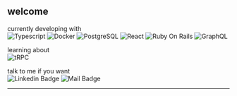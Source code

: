 welcome
---
currently developing with <br>
![Typescript](https://img.shields.io/badge/-Typescript-3178C6?style=flat-square&logo=typescript&logoColor=white)
![Docker](https://img.shields.io/badge/-Docker-2496ED?style=flat-square&logo=docker&logoColor=white)
![PostgreSQL](https://img.shields.io/badge/-PostgreSQL-336791?style=flat-square&logo=postgresql&logoColor=white)
![React](https://img.shields.io/badge/-React-61DAFB?style=flat-square&logo=react&logoColor=white)
![Ruby On Rails](https://img.shields.io/badge/-Ruby_On_Rails-CC0000?style=flat-square&logo=ruby-on-rails&logoColor=white)
![GraphQL](https://img.shields.io/badge/-GraphQL-E10098?style=flat-square&logo=graphql&logoColor=white)

learning about <br>
![tRPC](https://img.shields.io/badge/-tRPC-5A9?style=flat-square&logo=trpc&logoColor=white)

talk to me if you want <br>
![Linkedin Badge](https://img.shields.io/badge/-scanf13ld-blue?style=flat-square&logo=Linkedin&logoColor=white&link=https://www.linkedin.com/in/scanf13ld/)
![Mail Badge](https://img.shields.io/badge/-c.shane-d14836?style=flat-square&logo=Gmail&logoColor=white&link=mailto:c.shane@wustl.edu)

---
<!--
![Quote](https://quotes-github-readme.vercel.app/api?type=vertical)

**scanf13ld/scanf13ld** is a ✨ _special_ ✨ repository because its `README.md` (this file) appears on your GitHub profile.

Here are some ideas to get you started:

- 🔭 I’m currently working on ...
- 🌱 I’m currently learning ...
- 👯 I’m looking to collaborate on ...
- 🤔 I’m looking for help with ...
- 💬 Ask me about ...
- 📫 How to reach me: ...
- 😄 Pronouns: ...
- ⚡ Fun fact: ...
-->
